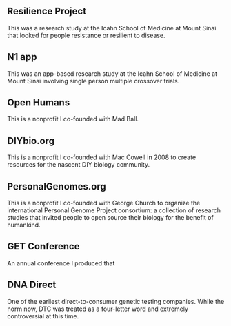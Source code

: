 ## Resilience Project
This was a research study at the Icahn School of Medicine at Mount Sinai that looked for people resistance or resilient to disease.

## N1 app
This was an app-based research study at the Icahn School of Medicine at Mount Sinai involving single person multiple crossover trials.

## Open Humans
This is a nonprofit I co-founded with Mad Ball.

## DIYbio.org
This is a nonprofit I co-founded with Mac Cowell in 2008 to create resources for the nascent DIY biology community.

## PersonalGenomes.org
This is a nonprofit I co-founded with George Church to organize the international Personal Genome Project consortium: a collection of research studies that invited people to open source their biology for the benefit of humankind.

## GET Conference
An annual conference I produced that 

## DNA Direct
One of the earliest direct-to-consumer genetic testing companies. While the norm now, DTC was treated as a four-letter word and extremely controversial at this time.

